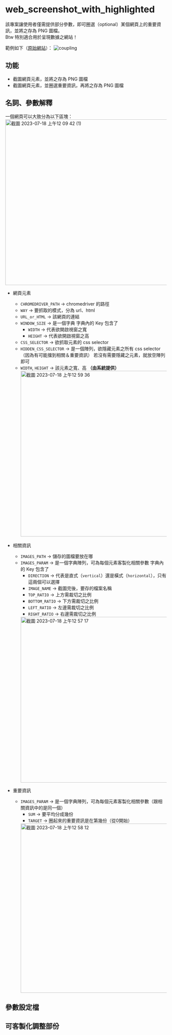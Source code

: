 # web_screenshot_with_highlighted
該專案讓使用者僅需提供部分參數，即可圈選（optional）某個網頁上的重要資訊，並將之存為 PNG 圖檔。<br>
Btw 特別適合用於呈現數據之網站！<br>

範例如下（[原始網站](https://kmamiz-demo.soselab.tw/insights)）：
![coupling](https://github.com/angel08012000/web_screenshot_with_highlighted/assets/58464773/ac7cab99-9632-428f-96fc-8dffbcd1c866)

## 功能
- 截圖網頁元素，並將之存為 PNG 圖檔
- 截圖網頁元素，並圈選重要資訊，再將之存為 PNG 圖檔

## 名詞、參數解釋
一個網頁可以大致分為以下區塊：<br>
<img width="518" alt="截圖 2023-07-18 上午12 09 42 (1)" src="https://github.com/angel08012000/web_screenshot_with_highlighted/assets/58464773/9c5c8427-23b2-4964-ba10-81f179362d2c">

- 網頁元素
  - `CHROMEDRIVER_PATH` → chromedriver 的路徑
  - `WAY` → 要抓取的模式，分為 url、html
  - `URL_or_HTML` → 該網頁的連結
  - `WINDOW_SIZE` → 是一個字典
    字典內的 Key 包含了
    - `WIDTH` → 代表欲開啟視窗之寬
    - `HEIGHT` → 代表欲開啟視窗之高
  - `CSS_SELECTOR` → 欲抓取元素的 css selector
  - `HIDDEN_CSS_SELECTOR` → 是一個陣列，欲隱藏元素之所有 css selector（因為有可能擋到相關＆重要資訊）
    若沒有需要隱藏之元素，就放空陣列即可
  - `WIDTH`, `HEIGHT` → 該元素之寬、高 **（由系統提供）** <br>
    <img width="518" alt="截圖 2023-07-18 上午12 59 36" src="https://github.com/angel08012000/web_screenshot_with_highlighted/assets/58464773/32b329b3-cf9f-4cbf-a4de-d5d5a15163fc">

- 相關資訊
  - `IMAGES_PATH` → 儲存的圖檔要放在哪
  - `IMAGES_PARAM` → 是一個字典陣列，可為每個元素客製化相關參數
    字典內的 Key 包含了
    - `DIRECTION` → 代表是直式（`vertical`）還是橫式（`horizontal`），只有這兩個可以選擇   
    - `IMAGE_NAME` → 截圖完後，要存的檔案名稱
    - `TOP_RATIO` → 上方需裁切之比例
    - `BOTTOM_RATIO` → 下方需裁切之比例
    - `LEFT_RATIO` → 左邊需裁切之比例
    - `RIGHT_RATIO` → 右邊需裁切之比例 <br>
    <img width="518" alt="截圖 2023-07-18 上午12 57 17" src="https://github.com/angel08012000/web_screenshot_with_highlighted/assets/58464773/c830695b-0f27-49a0-b03b-c33e7c478b3a">

- 重要資訊
  - `IMAGES_PARAM` → 是一個字典陣列，可為每個元素客製化相關參數（跟相關資訊中的是同一個）
    - `SUM` → 要平均分成幾份
    - `TARGET` → 圈起來的重要資訊是在第幾份（從0開始）<br>
    <img width="529" alt="截圖 2023-07-18 上午12 58 12" src="https://github.com/angel08012000/web_screenshot_with_highlighted/assets/58464773/9d3d2124-8ccc-4d6e-8bf3-b1c9f796965e">

## 參數設定檔

## 可客製化調整部份
